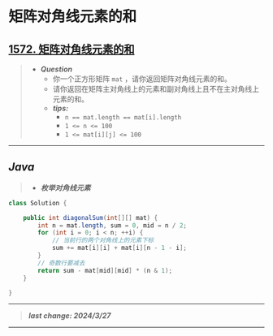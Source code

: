 # 矩阵对角线元素的和

## [1572. 矩阵对角线元素的和](https://leetcode.cn/problems/matrix-diagonal-sum/)

> - ***Question***
>   - 你一个正方形矩阵 `mat` ，请你返回矩阵对角线元素的和。
>   - 请你返回在矩阵主对角线上的元素和副对角线上且不在主对角线上元素的和。
>   - ***tips:***
>     - `n == mat.length == mat[i].length`
>     - `1 <= n <= 100`
>     - `1 <= mat[i][j] <= 100`

---

## *Java*

> - ***枚举对角线元素***

```java
class Solution {

    public int diagonalSum(int[][] mat) {
        int n = mat.length, sum = 0, mid = n / 2;
        for (int i = 0; i < n; ++i) {
            // 当前行的两个对角线上的元素下标
            sum += mat[i][i] + mat[i][n - 1 - i];
        }
        // 奇数行要减去
        return sum - mat[mid][mid] * (n & 1);
    }

}
```

---

> ***last change: 2024/3/27***

---
